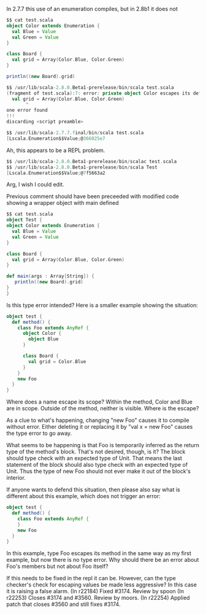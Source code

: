 In 2.7.7 this use of an enumeration compiles, but in 2.8b1 it does not

```scala
$$ cat test.scala
object Color extends Enumeration {
  val Blue = Value
  val Green = Value
}

class Board {
  val grid = Array(Color.Blue, Color.Green)
}

println((new Board).grid)
```

```scala
$$ /usr/lib/scala-2.8.0.Beta1-prerelease/bin/scala test.scala
(fragment of test.scala):7: error: private object Color escapes its defining scope as part of type Array[this.Color.Value]
  val grid = Array(Color.Blue, Color.Green)
       ^
one error found
!!!
discarding <script preamble>
```

```scala
$$ /usr/lib/scala-2.7.7.final/bin/scala test.scala
[Lscala.Enumeration$$Value;@366025e7
```
Ah, this appears to be a REPL problem.

```scala
$$ /usr/lib/scala-2.8.0.Beta1-prerelease/bin/scalac test.scala
$$ /usr/lib/scala-2.8.0.Beta1-prerelease/bin/scala Test
[Lscala.Enumeration$$Value;@7f5663a2
```
Arg, I wish I could edit.

Previous comment should have been preceeded with modified code showing a wrapper object with main defined

```scala
$$ cat test.scala
object Test {
object Color extends Enumeration {
  val Blue = Value
  val Green = Value
}

class Board {
  val grid = Array(Color.Blue, Color.Green)
}

def main(args : Array[String]) {
   println((new Board).grid)
}
}
```
Is this type error intended? Here is a smaller example showing the situation:
```scala
object test {
  def method() {
    class Foo extends AnyRef {
      object Color {
        object Blue
      }

      class Board {
        val grid = Color.Blue
      }
    }
    new Foo
  }
}
```
Where does a name escape its scope? Within the method, Color and Blue are in scope. Outside of the method, neither is visible. Where is the escape?

As a clue to what's happening, changing "new Foo" causes it to compile without error. Either deleting it or replacing it by "val x = new Foo" causes the type error to go away.

What seems to be happening is that Foo is temporarily inferred as the return type of the method's block. That's not desired, though, is it? The block should type check with an expected type of Unit. That means the last statement of the block should also type check with an expected type of Unit. Thus the type of new Foo should not ever make it out of the block's interior.

If anyone wants to defend this situation, then please also say what is different about this example, which does not trigger an error:
```scala
object test {
  def method() {
    class Foo extends AnyRef {
    }
    new Foo
  }
}
```
In this example, type Foo escapes its method in the same way as my first example, but now there is no type error. Why should there be an error about Foo's members but not about Foo itself?

If this needs to be fixed in the repl it can be. However, can the type checker's check for escaping values be made less aggressive? In this case it is raising a false alarm.
(In r22184) Fixed #3174. Review by spoon
(In r22253) Closes #3174 and #3560. Review by moors.
(In r22254) Applied patch that closes #3560 and still fixes #3174.
